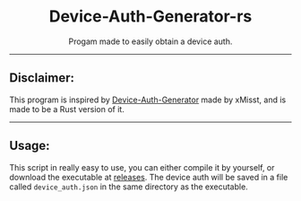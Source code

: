 <h1 align="center">Device-Auth-Generator-rs</h1>

<p align="center">Progam made to easily obtain a device auth.</p>

---
## Disclaimer:
This program is inspired by [Device-Auth-Generator](https://github.com/xMistt/DeviceAuthGenerator) made by xMisst, and is made to be a Rust version of it.

---
## Usage:
This script in really easy to use, you can either compile it by yourself, or download the executable at <a href="#">releases</a>.
The device auth will be saved in a file called `device_auth.json` in the same directory as the executable.



